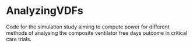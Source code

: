 # AnalyzingVDFs

Code for the simulation study aiming to compute power for different methods of analysing the composite ventilator free days outcome in critical care trials.